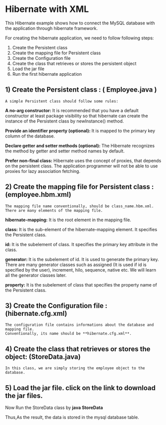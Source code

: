 # Hibernate with XML

This Hibernate example shows how to connect the MySQL database with the application through hibernate framework.


For creating the hibernate application, we need to follow following steps:

1. Create the Persistent class
2. Create the mapping file for Persistent class
3. Create the Configuration file
4. Create the class that retrieves or stores the persistent object
5. Load the jar file
6. Run the first hibernate application

## 1) Create the Persistent class : ( Employee.java )
	A simple Persistent class should follow some rules:
	
**A no-arg constructor:** It is recommended that you have a default constructor at least package visibility so that hibernate can create the instance of the Persistent class by newInstance() method.

**Provide an identifier property (optional):** It is mapped to the primary key column of the database.

**Declare getter and setter methods (optional):** The Hibernate recognizes the method by getter and setter method names by default.

**Prefer non-final class:** Hibernate uses the concept of proxies, that depends on the persistent class. The application programmer will not be able to use proxies for lazy association fetching.

## 2) Create the mapping file for Persistent class : (employee.hbm.xml)
	The mapping file name conventionally, should be class_name.hbm.xml. There are many elements of the mapping file.
	
**hibernate-mapping:** It is the root element in the mapping file.

**class:** It is the sub-element of the hibernate-mapping element. It specifies the Persistent class.

**id:** It is the subelement of class. It specifies the primary key attribute in the class.

**generator:** It is the subelement of id. It is used to generate the primary key. There are many generator classes such as assigned (It is used if id is specified by the user), increment, hilo, sequence, native etc. We will learn all the generator classes later.

**property:** It is the subelement of class that specifies the property name of the Persistent class.

## 3) Create the Configuration file : (hibernate.cfg.xml)
	The configuration file contains informations about the database and mapping file.
	Conventionally, its name should be **hibernate.cfg.xml**.
	
## 4) Create the class that retrieves or stores the object: (StoreData.java)
	In this class, we are simply storing the employee object to the database.
	
## 5) Load the jar file. click on the link to download the jar files.

Now Run the StoreData class by **java StoreData**

Thus,As the result, the data is stored in the mysql database table.
